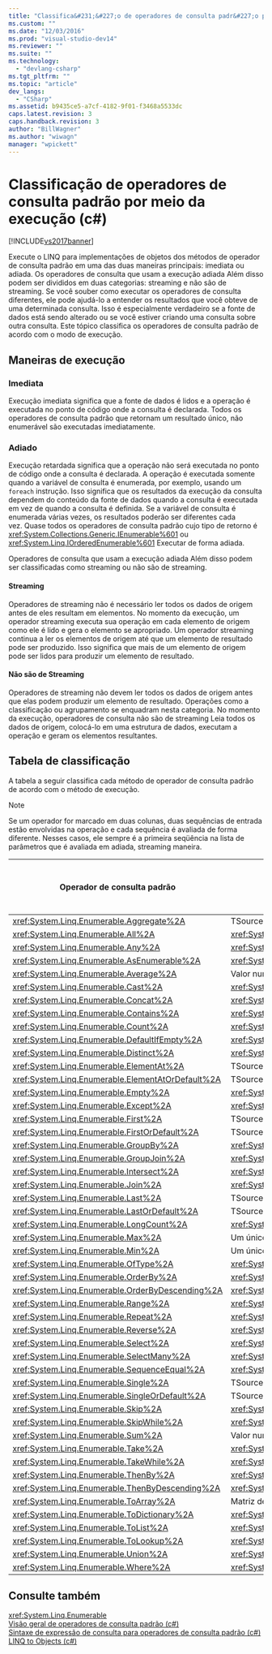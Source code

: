 ```yaml
---
title: "Classifica&#231;&#227;o de operadores de consulta padr&#227;o por meio da execu&#231;&#227;o (c#) | Microsoft Docs"
ms.custom: ""
ms.date: "12/03/2016"
ms.prod: "visual-studio-dev14"
ms.reviewer: ""
ms.suite: ""
ms.technology: 
  - "devlang-csharp"
ms.tgt_pltfrm: ""
ms.topic: "article"
dev_langs: 
  - "CSharp"
ms.assetid: b9435ce5-a7cf-4182-9f01-f3468a5533dc
caps.latest.revision: 3
caps.handback.revision: 3
author: "BillWagner"
ms.author: "wiwagn"
manager: "wpickett"
---
```

# Classifica&#231;&#227;o de operadores de consulta padr&#227;o por meio da execu&#231;&#227;o (c#)
[!INCLUDE[vs2017banner](../../../../csharp/includes/vs2017banner.md)]

Execute o LINQ para implementações de objetos dos métodos de operador de consulta padrão em uma das duas maneiras principais: imediata ou adiada. Os operadores de consulta que usam a execução adiada Além disso podem ser divididos em duas categorias: streaming e não são de streaming. Se você souber como executar os operadores de consulta diferentes, ele pode ajudá\-lo a entender os resultados que você obteve de uma determinada consulta. Isso é especialmente verdadeiro se a fonte de dados está sendo alterado ou se você estiver criando uma consulta sobre outra consulta. Este tópico classifica os operadores de consulta padrão de acordo com o modo de execução.  
  
## Maneiras de execução  
  
### Imediata  
 Execução imediata significa que a fonte de dados é lidos e a operação é executada no ponto de código onde a consulta é declarada. Todos os operadores de consulta padrão que retornam um resultado único, não enumerável são executadas imediatamente.  
  
### Adiado  
 Execução retardada significa que a operação não será executada no ponto de código onde a consulta é declarada. A operação é executada somente quando a variável de consulta é enumerada, por exemplo, usando um `foreach` instrução. Isso significa que os resultados da execução da consulta dependem do conteúdo da fonte de dados quando a consulta é executada em vez de quando a consulta é definida. Se a variável de consulta é enumerada várias vezes, os resultados poderão ser diferentes cada vez. Quase todos os operadores de consulta padrão cujo tipo de retorno é <xref:System.Collections.Generic.IEnumerable%601> ou <xref:System.Linq.IOrderedEnumerable%601> Executar de forma adiada.  
  
 Operadores de consulta que usam a execução adiada Além disso podem ser classificadas como streaming ou não são de streaming.  
  
#### Streaming  
 Operadores de streaming não é necessário ler todos os dados de origem antes de eles resultam em elementos. No momento da execução, um operador streaming executa sua operação em cada elemento de origem como ele é lido e gera o elemento se apropriado. Um operador streaming continua a ler os elementos de origem até que um elemento de resultado pode ser produzido. Isso significa que mais de um elemento de origem pode ser lidos para produzir um elemento de resultado.  
  
#### Não são de Streaming  
 Operadores de streaming não devem ler todos os dados de origem antes que elas podem produzir um elemento de resultado. Operações como a classificação ou agrupamento se enquadram nesta categoria. No momento da execução, operadores de consulta não são de streaming Leia todos os dados de origem, colocá\-lo em uma estrutura de dados, executam a operação e geram os elementos resultantes.  
  
## Tabela de classificação  
 A tabela a seguir classifica cada método de operador de consulta padrão de acordo com o método de execução.  
  
> [!NOTE]
>  Se um operador for marcado em duas colunas, duas sequências de entrada estão envolvidas na operação e cada sequência é avaliada de forma diferente. Nesses casos, ele sempre é a primeira seqüência na lista de parâmetros que é avaliada em adiada, streaming maneira.  
  
|Operador de consulta padrão|Tipo de retorno|Execução imediata|Execução adiada de Streaming|Adiada não são de Streaming execução|  
|---------------------------------|---------------------|-----------------------|----------------------------------|------------------------------------------|  
|<xref:System.Linq.Enumerable.Aggregate%2A>|TSource|X|||  
|<xref:System.Linq.Enumerable.All%2A>|<xref:System.Boolean>|X|||  
|<xref:System.Linq.Enumerable.Any%2A>|<xref:System.Boolean>|X|||  
|<xref:System.Linq.Enumerable.AsEnumerable%2A>|<xref:System.Collections.Generic.IEnumerable%601>||X||  
|<xref:System.Linq.Enumerable.Average%2A>|Valor numérico único|X|||  
|<xref:System.Linq.Enumerable.Cast%2A>|<xref:System.Collections.Generic.IEnumerable%601>||X||  
|<xref:System.Linq.Enumerable.Concat%2A>|<xref:System.Collections.Generic.IEnumerable%601>||X||  
|<xref:System.Linq.Enumerable.Contains%2A>|<xref:System.Boolean>|X|||  
|<xref:System.Linq.Enumerable.Count%2A>|<xref:System.Int32>|X|||  
|<xref:System.Linq.Enumerable.DefaultIfEmpty%2A>|<xref:System.Collections.Generic.IEnumerable%601>||X||  
|<xref:System.Linq.Enumerable.Distinct%2A>|<xref:System.Collections.Generic.IEnumerable%601>||X||  
|<xref:System.Linq.Enumerable.ElementAt%2A>|TSource|X|||  
|<xref:System.Linq.Enumerable.ElementAtOrDefault%2A>|TSource|X|||  
|<xref:System.Linq.Enumerable.Empty%2A>|<xref:System.Collections.Generic.IEnumerable%601>|X|||  
|<xref:System.Linq.Enumerable.Except%2A>|<xref:System.Collections.Generic.IEnumerable%601>||X|X|  
|<xref:System.Linq.Enumerable.First%2A>|TSource|X|||  
|<xref:System.Linq.Enumerable.FirstOrDefault%2A>|TSource|X|||  
|<xref:System.Linq.Enumerable.GroupBy%2A>|<xref:System.Collections.Generic.IEnumerable%601>|||X|  
|<xref:System.Linq.Enumerable.GroupJoin%2A>|<xref:System.Collections.Generic.IEnumerable%601>||X|X|  
|<xref:System.Linq.Enumerable.Intersect%2A>|<xref:System.Collections.Generic.IEnumerable%601>||X|X|  
|<xref:System.Linq.Enumerable.Join%2A>|<xref:System.Collections.Generic.IEnumerable%601>||X|X|  
|<xref:System.Linq.Enumerable.Last%2A>|TSource|X|||  
|<xref:System.Linq.Enumerable.LastOrDefault%2A>|TSource|X|||  
|<xref:System.Linq.Enumerable.LongCount%2A>|<xref:System.Int64>|X|||  
|<xref:System.Linq.Enumerable.Max%2A>|Um único valor numérico, TSource ou TResult|X|||  
|<xref:System.Linq.Enumerable.Min%2A>|Um único valor numérico, TSource ou TResult|X|||  
|<xref:System.Linq.Enumerable.OfType%2A>|<xref:System.Collections.Generic.IEnumerable%601>||X||  
|<xref:System.Linq.Enumerable.OrderBy%2A>|<xref:System.Linq.IOrderedEnumerable%601>|||X|  
|<xref:System.Linq.Enumerable.OrderByDescending%2A>|<xref:System.Linq.IOrderedEnumerable%601>|||X|  
|<xref:System.Linq.Enumerable.Range%2A>|<xref:System.Collections.Generic.IEnumerable%601>||X||  
|<xref:System.Linq.Enumerable.Repeat%2A>|<xref:System.Collections.Generic.IEnumerable%601>||X||  
|<xref:System.Linq.Enumerable.Reverse%2A>|<xref:System.Collections.Generic.IEnumerable%601>|||X|  
|<xref:System.Linq.Enumerable.Select%2A>|<xref:System.Collections.Generic.IEnumerable%601>||X||  
|<xref:System.Linq.Enumerable.SelectMany%2A>|<xref:System.Collections.Generic.IEnumerable%601>||X||  
|<xref:System.Linq.Enumerable.SequenceEqual%2A>|<xref:System.Boolean>|X|||  
|<xref:System.Linq.Enumerable.Single%2A>|TSource|X|||  
|<xref:System.Linq.Enumerable.SingleOrDefault%2A>|TSource|X|||  
|<xref:System.Linq.Enumerable.Skip%2A>|<xref:System.Collections.Generic.IEnumerable%601>||X||  
|<xref:System.Linq.Enumerable.SkipWhile%2A>|<xref:System.Collections.Generic.IEnumerable%601>||X||  
|<xref:System.Linq.Enumerable.Sum%2A>|Valor numérico único|X|||  
|<xref:System.Linq.Enumerable.Take%2A>|<xref:System.Collections.Generic.IEnumerable%601>||X||  
|<xref:System.Linq.Enumerable.TakeWhile%2A>|<xref:System.Collections.Generic.IEnumerable%601>||X||  
|<xref:System.Linq.Enumerable.ThenBy%2A>|<xref:System.Linq.IOrderedEnumerable%601>|||X|  
|<xref:System.Linq.Enumerable.ThenByDescending%2A>|<xref:System.Linq.IOrderedEnumerable%601>|||X|  
|<xref:System.Linq.Enumerable.ToArray%2A>|Matriz de TSource|X|||  
|<xref:System.Linq.Enumerable.ToDictionary%2A>|<xref:System.Collections.Generic.Dictionary%602>|X|||  
|<xref:System.Linq.Enumerable.ToList%2A>|<xref:System.Collections.Generic.IList%601>|X|||  
|<xref:System.Linq.Enumerable.ToLookup%2A>|<xref:System.Linq.ILookup%602>|X|||  
|<xref:System.Linq.Enumerable.Union%2A>|<xref:System.Collections.Generic.IEnumerable%601>||X||  
|<xref:System.Linq.Enumerable.Where%2A>|<xref:System.Collections.Generic.IEnumerable%601>||X||  
  
## Consulte também  
 <xref:System.Linq.Enumerable>   
 [Visão geral de operadores de consulta padrão \(c\#\)](../../../../visual-basic/programming-guide/concepts/linq/standard-query-operators-overview.md)   
 [Sintaxe de expressão de consulta para operadores de consulta padrão \(c\#\)](../../../../csharp/programming-guide/concepts/linq/query-expression-syntax-for-standard-query-operators.md)   
 [LINQ to Objects \(c\#\)](../../../../visual-basic/programming-guide/concepts/linq/linq-to-objects.md)